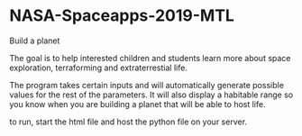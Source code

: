 # NASA-Spaceapps-2019-MTL
Build a planet

The goal is to help interested children and students learn more about space exploration, terraforming and extraterrestial life.

The program takes certain inputs and will automatically generate possible values for the rest of the parameters. It will also display a habitable range so you know when you are building a planet that will be able to host life.

to run, start the html file and host the python file on your server.
